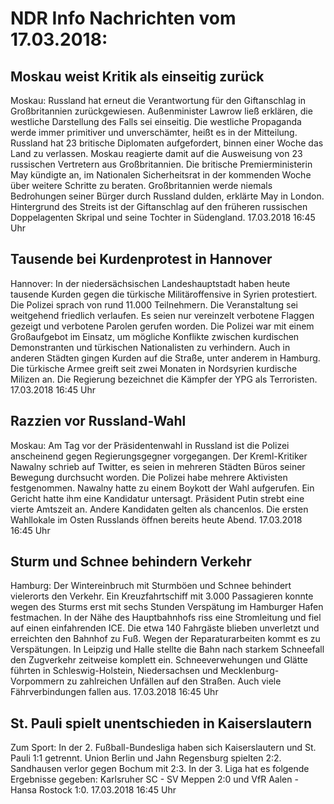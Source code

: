 # NDR Info Nachrichten vom 17.03.2018:


## Moskau weist Kritik als einseitig zurück
Moskau: Russland hat erneut die Verantwortung für den Giftanschlag in Großbritannien zurückgewiesen. Außenminister Lawrow ließ erklären, die westliche Darstellung des Falls sei einseitig. Die westliche Propaganda werde immer primitiver und unverschämter, heißt es in der Mitteilung. Russland hat 23 britische Diplomaten aufgefordert, binnen einer Woche das Land zu verlassen. Moskau reagierte damit auf die Ausweisung von 23 russischen Vertretern aus Großbritannien. Die britische Premierministerin May kündigte an, im Nationalen Sicherheitsrat in der kommenden Woche über weitere Schritte zu beraten. Großbritannien werde niemals Bedrohungen seiner Bürger durch Russland dulden, erklärte May in London. Hintergrund des Streits ist der Giftanschlag auf den früheren russischen Doppelagenten Skripal und seine Tochter in Südengland. 17.03.2018 16:45 Uhr 

## Tausende bei Kurdenprotest in Hannover
Hannover: In der niedersächsischen Landeshauptstadt haben heute tausende Kurden gegen die türkische Militäroffensive in Syrien protestiert. Die Polizei sprach von rund 11.000 Teilnehmern. Die Veranstaltung sei weitgehend friedlich verlaufen. Es seien nur vereinzelt verbotene Flaggen gezeigt und verbotene Parolen gerufen worden. Die Polizei war mit einem Großaufgebot im Einsatz, um mögliche Konflikte zwischen kurdischen Demonstranten und türkischen Nationalisten zu verhindern. Auch in anderen Städten gingen Kurden auf die Straße, unter anderem in Hamburg. Die türkische Armee greift seit zwei Monaten in Nordsyrien kurdische Milizen an. Die Regierung bezeichnet die Kämpfer der YPG als Terroristen. 17.03.2018 16:45 Uhr 

## Razzien vor Russland-Wahl
Moskau: Am Tag vor der Präsidentenwahl in Russland ist die Polizei anscheinend gegen Regierungsgegner vorgegangen. Der Kreml-Kritiker Nawalny schrieb auf Twitter, es seien in mehreren Städten Büros seiner Bewegung durchsucht worden. Die Polizei habe mehrere Aktivisten festgenommen. Nawalny hatte zu einem Boykott der Wahl aufgerufen. Ein Gericht hatte ihm eine Kandidatur untersagt. Präsident Putin strebt eine vierte Amtszeit an. Andere Kandidaten gelten als chancenlos. Die ersten Wahllokale im Osten Russlands öffnen bereits heute Abend. 17.03.2018 16:45 Uhr 

## Sturm und Schnee behindern Verkehr
Hamburg: Der Wintereinbruch mit Sturmböen und Schnee behindert vielerorts den Verkehr. Ein Kreuzfahrtschiff mit 3.000 Passagieren konnte wegen des Sturms erst mit sechs Stunden Verspätung im Hamburger Hafen festmachen. In der Nähe des Hauptbahnhofs riss eine Stromleitung und fiel auf einen einfahrenden ICE. Die etwa 140 Fahrgäste blieben unverletzt und erreichten den Bahnhof zu Fuß. Wegen der Reparaturarbeiten kommt es zu Verspätungen. In Leipzig und Halle stellte die Bahn nach starkem Schneefall den Zugverkehr zeitweise komplett ein. Schneeverwehungen und Glätte führten in Schleswig-Holstein, Niedersachsen und Mecklenburg-Vorpommern zu zahlreichen Unfällen auf den Straßen. Auch viele Fährverbindungen fallen aus. 17.03.2018 16:45 Uhr 

## St. Pauli spielt unentschieden in Kaiserslautern
Zum Sport: In der 2. Fußball-Bundesliga haben sich Kaiserslautern und St. Pauli 1:1 getrennt. Union Berlin und Jahn Regensburg spielten 2:2. Sandhausen verlor gegen Bochum mit 2:3. In der 3. Liga hat es folgende Ergebnisse gegeben: Karlsruher SC - SV Meppen 2:0
und VfR Aalen - Hansa Rostock 1:0. 17.03.2018 16:45 Uhr 
